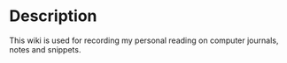 # Description
This wiki is used for recording my personal reading on computer journals, notes and snippets. 
